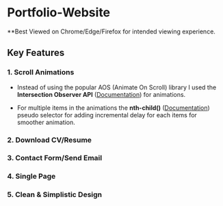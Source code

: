 # Portfolio-Website
**Best Viewed on Chrome/Edge/Firefox for intended viewing experience.

## Key Features
### 1. Scroll Animations
- Instead of using the popular AOS (Animate On Scroll) library I used the **Intersection Observer API** ([Documentation](https://developer.mozilla.org/en-US/docs/Web/API/Intersection_Observer_API)) for animations.

- For multiple items in the animations the **nth-child()** ([Documentation](https://developer.mozilla.org/en-US/docs/Web/CSS/:nth-child)) pseudo selector for adding incremental delay for each items for smoother animation.
### 2. Download CV/Resume
### 3. Contact Form/Send Email
### 4. Single Page
### 5. Clean & Simplistic Design
